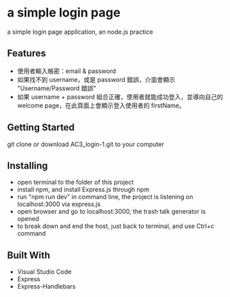 # a simple login page
a simple login page application, an node.js practice

##	Features
- 使用者輸入帳密：email & password
- 如果找不到 username，或是 password 錯誤，介面會顯示 "Username/Password 錯誤"
- 如果 username + password 組合正確，使用者就能成功登入，並導向自己的 welcome page，在此頁面上會顯示登入使用者的 firstName。

##	Getting Started
git clone or download AC3_login-1.git to your computer

##	Installing
- open terminal to the folder of this project
- install npm, and install Express.js through npm
- run "npm run dev" in command line, the project is listening on localhost:3000 via express.js
- open browser and go to localhost:3000, the trash talk generator is opened
- to break down and end the host, just back to terminal, and use Ctrl+c command

##  Built With
- Visual Studio Code
- Express 
- Express-Handlebars